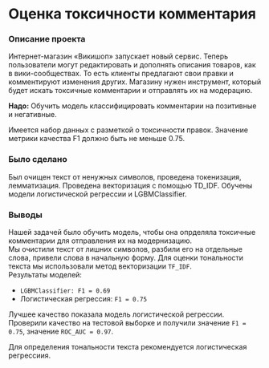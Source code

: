 # Оценка токсичности комментария

### Описание проекта  
Интернет-магазин «Викишоп» запускает новый сервис. Теперь пользователи могут редактировать и дополнять описания товаров, как в вики-сообществах. То есть клиенты предлагают свои правки и комментируют изменения других. Магазину нужен инструмент, который будет искать токсичные комментарии и отправлять их на модерацию.

**Надо:** Обучить модель классифицировать комментарии на позитивные и негативные.

Имеется набор данных с разметкой о токсичности правок. Значение метрики качества F1 должно быть не меньше 0.75.

### Было сделано
Был очищен текст от ненужных символов, проведена токенизация, лемматизация. Проведена векторизация с помощью TD_IDF. Обучены модели логистической регрессии и LGBMClassifier.

### Выводы
Нашей задачей было обучить модель, чтобы она опрделяла токсичные комментарии для отправления их на модернизацию.  
Мы очистили текст от лишних символов, разбили его на отдельные слова, привели слова в начальную форму. Для оценки тональности текста мы использовали метод векторизации `TF_IDF`.  
Результаты моделей:

* `LGBMClassifier: F1 = 0.69`
* Логистическая регрессия: `F1 = 0.75`

Лучшее качество показала модель логистической регрессии.  
Проверили качество на тестовой выборке и получили значение `F1 = 0.75`, значение `ROC_AUC = 0.97`.  

Для определения тональности текста рекомендуется логистическая регрессиия.
